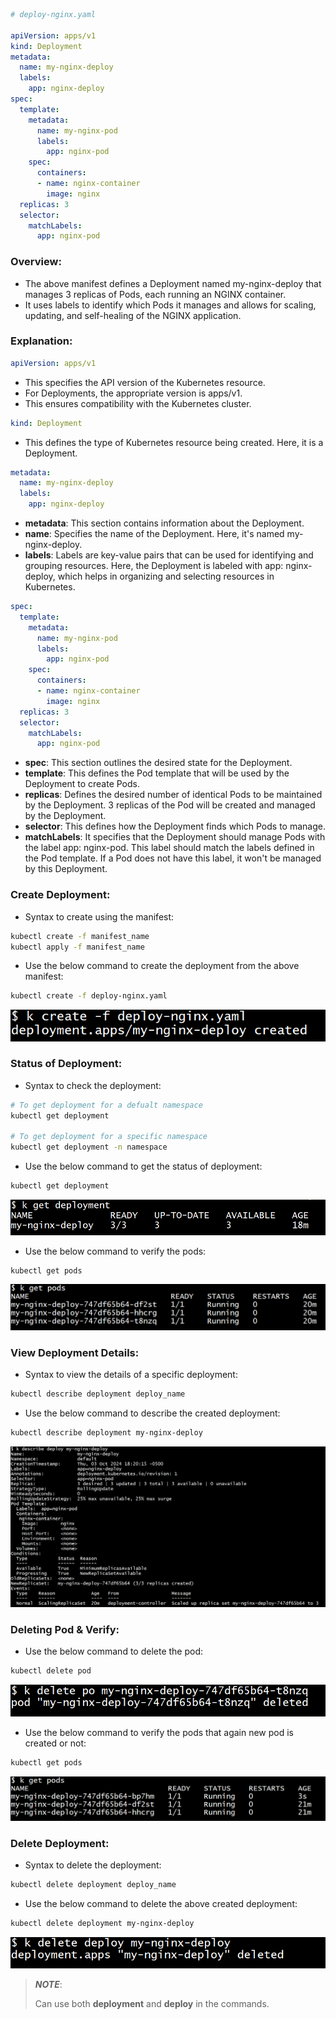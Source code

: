 ```yaml
# deploy-nginx.yaml

apiVersion: apps/v1
kind: Deployment
metadata:
  name: my-nginx-deploy
  labels:
    app: nginx-deploy  
spec:
  template:
    metadata:
      name: my-nginx-pod 
      labels:
        app: nginx-pod 
    spec:
      containers:
      - name: nginx-container
        image: nginx
  replicas: 3
  selector:
    matchLabels: 
      app: nginx-pod      
```

### Overview:
- The above manifest defines a Deployment named my-nginx-deploy that manages 3 replicas of Pods, each running an NGINX container. 
- It uses labels to identify which Pods it manages and allows for scaling, updating, and self-healing of the NGINX application.

### Explanation:
```yaml
apiVersion: apps/v1
```
- This specifies the API version of the Kubernetes resource. 
- For Deployments, the appropriate version is apps/v1. 
- This ensures compatibility with the Kubernetes cluster.

```yaml
kind: Deployment
```
- This defines the type of Kubernetes resource being created. Here, it is a Deployment.

```yaml
metadata:
  name: my-nginx-deploy
  labels:
    app: nginx-deploy  
```
- **metadata**: This section contains information about the Deployment.
- **name**: Specifies the name of the Deployment. Here, it's named my-nginx-deploy.
- **labels**: Labels are key-value pairs that can be used for identifying and grouping resources. Here, the Deployment is labeled with app: nginx-deploy, which helps in organizing and selecting resources in Kubernetes.

```yaml
spec:
  template:
    metadata:
      name: my-nginx-pod 
      labels:
        app: nginx-pod 
    spec:
      containers:
      - name: nginx-container
        image: nginx
  replicas: 3
  selector:
    matchLabels: 
      app: nginx-pod 
```
- **spec**: This section outlines the desired state for the Deployment.
- **template**: This defines the Pod template that will be used by the Deployment to create Pods.
- **replicas**: Defines the desired number of identical Pods to be maintained by the Deployment. 3 replicas of the Pod will be created and managed by the Deployment.
- **selector**: This defines how the Deployment finds which Pods to manage.
- **matchLabels**: It specifies that the Deployment should manage Pods with the label app: nginx-pod. This label should match the labels defined in the Pod template. If a Pod does not have this label, it won't be managed by this Deployment.

### Create Deployment:
- Syntax to create using the manifest:
```bash
kubectl create -f manifest_name
kubectl apply -f manifest_name
```

- Use the below command to create the deployment from the above manifest:
```bash
kubectl create -f deploy-nginx.yaml
```

![screenshot](https://github.com/saimanasak/kubernetes/blob/main/deployments/basic-deploy-nginx/images/create_deploy.png)

### Status of Deployment:
- Syntax to check the deployment:
```bash
# To get deployment for a defualt namespace
kubectl get deployment 

# To get deployment for a specific namespace
kubectl get deployment -n namespace
```

- Use the below command to get the status of deployment:
```bash
kubectl get deployment
```

![screenshot](https://github.com/saimanasak/kubernetes/blob/main/deployments/basic-deploy-nginx/images/get_deploy.png)

- Use the below command to verify the pods:
```bash
kubectl get pods
```

![screenshot](https://github.com/saimanasak/kubernetes/blob/main/deployments/basic-deploy-nginx/images/get_initial_pods_deploy.png)

### View Deployment Details:
- Syntax to view the details of a specific deployment:
```bash
kubectl describe deployment deploy_name
```

- Use the below command to describe the created deployment:
```bash
kubectl describe deployment my-nginx-deploy
```

![screenshot](https://github.com/saimanasak/kubernetes/blob/main/deployments/basic-deploy-nginx/images/describe_deploy.png)

### Deleting Pod & Verify:
- Use the below command to delete the pod:
```bash
kubectl delete pod 
```

![screenshot](https://github.com/saimanasak/kubernetes/blob/main/deployments/basic-deploy-nginx/images/delete_pod_deploy.png)

- Use the below command to verify the pods that again new pod is created or not:
```bash
kubectl get pods
```

![screenshot](https://github.com/saimanasak/kubernetes/blob/main/deployments/basic-deploy-nginx/images/after_pods_deploy.png)

### Delete Deployment:
- Syntax to delete the deployment:
```bash
kubectl delete deployment deploy_name
```

- Use the below command to delete the above created deployment:
```bash
kubectl delete deployment my-nginx-deploy
```

![screenshot](https://github.com/saimanasak/kubernetes/blob/main/deployments/basic-deploy-nginx/images/delete_deploy.png)

> **_NOTE_**:
> 
> Can use both **deployment** and **deploy** in the commands.